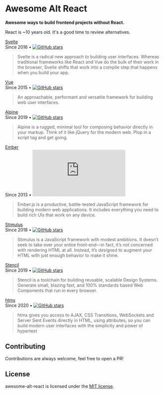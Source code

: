 # Awesome Alt React

**Awesome ways to build frontend projects without React.**

React is ~10 years old. It's a good time to review alternatives.

[Svelte](https://svelte.dev/) <br>
Since 2016 &bull; [![GitHub stars](https://img.shields.io/github/stars/sveltejs/svelte)](https://github.com/sveltejs/svelte/stargazers)

> Svelte is a radical new approach to building user interfaces. Whereas traditional frameworks like React and Vue do the bulk of their work in the browser, Svelte shifts that work into a compile step that happens when you build your app.

[Vue](https://vuejs.org/) <br>Since 2015 &bull; [![GitHub stars](https://img.shields.io/github/stars/vuejs/core)](https://github.com/vuejs/core/stargazers)

> An approachable, performant and versatile framework for building web user interfaces.

[Alpine](https://alpinejs.dev/) <br> Since 2019 &bull; [![GitHub stars](https://img.shields.io/github/stars/alpinejs/alpine)](https://github.com/alpinejs/alpine/stargazers)

> Alpine is a rugged, minimal tool for composing behavior directly in your markup. Think of it like jQuery for the modern web. Plop in a script tag and get going.

[Ember](https://emberjs.com/) <br>Since 2013 &bull; [![GitHub stars](https://img.shields.io/github/stars/emberjs/ember.js)](https://github.com/emberjs/ember.js/stargazers)

> Ember.js is a productive, battle-tested JavaScript framework for building modern web applications. It includes everything you need to build rich UIs that work on any device.

[Stimulus](https://stimulus.hotwired.dev/) <br>Since 2018 &bull; [![GitHub stars](https://img.shields.io/github/stars/hotwired/stimulus)](https://github.com/hotwired/stimulus/stargazers)

> Stimulus is a JavaScript framework with modest ambitions. It doesn’t seek to take over your entire front-end—in fact, it’s not concerned with rendering HTML at all. Instead, it’s designed to augment your HTML with just enough behavior to make it shine.

[Stencil](https://stenciljs.com/) <br>Since 2019 &bull; [![GitHub stars](https://img.shields.io/github/stars/ionic-team/stencil)](https://github.com/ionic-team/stencil/stargazers)

> Stencil is a toolchain for building reusable, scalable Design Systems. Generate small, blazing fast, and 100% standards based Web Components that run in every browser.

[htmx](https://htmx.org/) <br>Since 2020 &bull; [![GitHub stars](https://img.shields.io/github/stars/bigskysoftware/htmx)](https://github.com/bigskysoftware/htmx/stargazers)

> htmx gives you access to AJAX, CSS Transitions, WebSockets and Server Sent Events directly in HTML, using attributes, so you can build modern user interfaces with the simplicity and power of hypertext

## Contributing

Contributions are always welcome, feel free to open a PR!

## License

awesome-alt-react is licensed under the [MIT license](./LICENSE).
